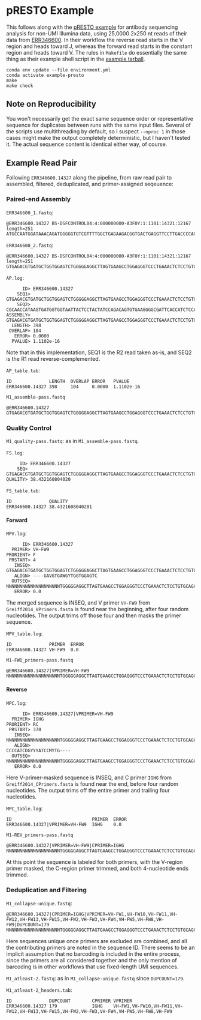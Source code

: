 # pRESTO Example

This follows along with the [pRESTO example] for antibody sequencing analysis
for non-UMI Illumina data, using 25,0000 2x250 nt reads of their data from
[ERR346600].  In their workflow the reverse read starts in the V region and
heads toward J, whereas the forward read starts in the constant region and
heads toward V.  The rules in `Makefile` do essentially the same thing as their
example shell script in the [example tarball].

    conda env update --file environment.yml
    conda activate example-presto
    make
    make check

## Note on Reproducibility

You won't necessarily get the exact same sequence order or representative
sequence for duplicates between runs with the same input files.  Several of the
scripts use multithreading by default, so I suspect `--nproc 1` in those cases
might make the output completely deterministic, but I haven't tested it.  The
actual sequence content is identical either way, of course.

## Example Read Pair

Following `ERR346600.14327` along the pipeline, from raw read pair to
assembled, filtered, deduplicated, and primer-assigned seqeuence:

### Paired-end Assembly

`ERR346600_1.fastq`:

    @ERR346600.14327 BS-DSFCONTROL04:4:000000000-A3F0Y:1:1101:14321:12167 length=251
    ATGCCAATGGATAAACAGATGGGGGTGTCGTTTTGGCTGAGAAGACGGTGACTGAGGTTCCTTGACCCCAGTAGTCCATAGCGCCATACCTCATTCTCGACCTCGCACAGTAATACATGGCTGTGTCCTCAGACTTCAGACTACTCATTTGCAGGTACAGGTTATTCTTGGCATTGTCTCTGGAGATGGTGAATCGCCCCTTCACACTGTCTGGATAGTAGGAGTAATTACCACCATCACTTATGGTTGCG

`ERR346600_2.fastq`:

    @ERR346600.14327 BS-DSFCONTROL04:4:000000000-A3F0Y:1:1101:14321:12167 length=251
    GTGAGACGTGATGCTGGTGGAGTCTGGGGGAGGCTTAGTGAAGCCTGGAGGGTCCCTGAAACTCTCCTGTGCAGCCTCTGGATTCACTTTCAGTGACTATTATATATATTGGCTTCGCCAGACTCCGGAAAAGAGGCTGGAGTGGGTCGCAACCATAAGTGATGGTGGTAATTACTCCTACTATCCAGACAGTGTGAAGGGGCGATTCACCATCTCCAGAGACAATGCCAAGAATAACCTGTACCTGCAAA

`AP.log`:

          ID> ERR346600.14327
        SEQ1> GTGAGACGTGATGCTGGTGGAGTCTGGGGGAGGCTTAGTGAAGCCTGGAGGGTCCCTGAAACTCTCCTGTGCAGCCTCTGGATTCACTTTCAGTGACTATTATATATATTGGCTTCGCCAGACTCCGGAAAAGAGGCTGGAGTGGGTCGCAACCATAAGTGATGGTGGTAATTACTCCTACTATCCAGACAGTGTGAAGGGGCGATTCACCATCTCCAGAGACAATGCCAAGAATAACCTGTACCTGCAAA
        SEQ2>                                                                                                                                                    CGCAACCATAAGTGATGGTGGTAATTACTCCTACTATCCAGACAGTGTGAAGGGGCGATTCACCATCTCCAGAGACAATGCCAAGAATAACCTGTACCTGCAAATGAGTAGTCTGAAGTCTGAGGACACAGCCATGTATTACTGTGCGAGGTCGAGAATGAGGTATGGCGCTATGGACTACTGGGGTCAAGGAACCTCAGTCACCGTCTTCTCAGCCAAAACGACACCCCCATCTGTTTATCCATTGGCAT
    ASSEMBLY> GTGAGACGTGATGCTGGTGGAGTCTGGGGGAGGCTTAGTGAAGCCTGGAGGGTCCCTGAAACTCTCCTGTGCAGCCTCTGGATTCACTTTCAGTGACTATTATATATATTGGCTTCGCCAGACTCCGGAAAAGAGGCTGGAGTGGGTCGCAACCATAAGTGATGGTGGTAATTACTCCTACTATCCAGACAGTGTGAAGGGGCGATTCACCATCTCCAGAGACAATGCCAAGAATAACCTGTACCTGCAAATGAGTAGTCTGAAGTCTGAGGACACAGCCATGTATTACTGTGCGAGGTCGAGAATGAGGTATGGCGCTATGGACTACTGGGGTCAAGGAACCTCAGTCACCGTCTTCTCAGCCAAAACGACACCCCCATCTGTTTATCCATTGGCAT
      LENGTH> 398
     OVERLAP> 104
       ERROR> 0.0000
      PVALUE> 1.1102e-16

Note that in this implementation, SEQ1 is the R2 read taken as-is, and SEQ2 is the R1 read reverse-complemented.

`AP_table.tab`:

    ID              LENGTH  OVERLAP ERROR   PVALUE
    ERR346600.14327 398     104     0.0000  1.1102e-16

`M1_assemble-pass.fastq`

    @ERR346600.14327
    GTGAGACGTGATGCTGGTGGAGTCTGGGGGAGGCTTAGTGAAGCCTGGAGGGTCCCTGAAACTCTCCTGTGCAGCCTCTGGATTCACTTTCAGTGACTATTATATATATTGGCTTCGCCAGACTCCGGAAAAGAGGCTGGAGTGGGTCGCAACCATAAGTGATGGTGGTAATTACTCCTACTATCCAGACAGTGTGAAGGGGCGATTCACCATCTCCAGAGACAATGCCAAGAATAACCTGTACCTGCAAATGAGTAGTCTGAAGTCTGAGGACACAGCCATGTATTACTGTGCGAGGTCGAGAATGAGGTATGGCGCTATGGACTACTGGGGTCAAGGAACCTCAGTCACCGTCTTCTCAGCCAAAACGACACCCCCATCTGTTTATCCATTGGCAT

### Quality Control

`M1_quality-pass.fastq`: as in `M1_assemble-pass.fastq`.

`FS.log`:

         ID> ERR346600.14327
        SEQ> GTGAGACGTGATGCTGGTGGAGTCTGGGGGAGGCTTAGTGAAGCCTGGAGGGTCCCTGAAACTCTCCTGTGCAGCCTCTGGATTCACTTTCAGTGACTATTATATATATTGGCTTCGCCAGACTCCGGAAAAGAGGCTGGAGTGGGTCGCAACCATAAGTGATGGTGGTAATTACTCCTACTATCCAGACAGTGTGAAGGGGCGATTCACCATCTCCAGAGACAATGCCAAGAATAACCTGTACCTGCAAATGAGTAGTCTGAAGTCTGAGGACACAGCCATGTATTACTGTGCGAGGTCGAGAATGAGGTATGGCGCTATGGACTACTGGGGTCAAGGAACCTCAGTCACCGTCTTCTCAGCCAAAACGACACCCCCATCTGTTTATCCATTGGCAT
    QUALITY> 38.432160804020

`FS_table.tab`:

    ID              QUALITY
    ERR346600.14327 38.4321608040201

#### Forward

`MPV.log`:

          ID> ERR346600.14327
      PRIMER> VH-FW9
    PRORIENT> F
     PRSTART> 4
       INSEQ> GTGAGACGTGATGCTGGTGGAGTCTGGGGGAGGCTTAGTGAAGCCTGGAGGGTCCCTGAAACTCTCCTGTGCAGCCTCTGGATTCACTTTCAGTGACTATTATATATATTGGCTTCGCCAGACTCCGGAAAAGAGGCTGGAGTGGGTCGCAACCATAAGTGATGGTGGTAATTACTCCTACTATCCAGACAGTGTGAAGGGGCGATTCACCATCTCCAGAGACAATGCCAAGAATAACCTGTACCTGCAAATGAGTAGTCTGAAGTCTGAGGACACAGCCATGTATTACTGTGCGAGGTCGAGAATGAGGTATGGCGCTATGGACTACTGGGGTCAAGGAACCTCAGTCACCGTCTTCTCAGCCAAAACGACACCCCCATCTGTTTATCCATTGGCAT
       ALIGN> ----GAVGTGAWGYTGGTGGAGTC
      OUTSEQ>     NNNNNNNNNNNNNNNNNNNNTGGGGGAGGCTTAGTGAAGCCTGGAGGGTCCCTGAAACTCTCCTGTGCAGCCTCTGGATTCACTTTCAGTGACTATTATATATATTGGCTTCGCCAGACTCCGGAAAAGAGGCTGGAGTGGGTCGCAACCATAAGTGATGGTGGTAATTACTCCTACTATCCAGACAGTGTGAAGGGGCGATTCACCATCTCCAGAGACAATGCCAAGAATAACCTGTACCTGCAAATGAGTAGTCTGAAGTCTGAGGACACAGCCATGTATTACTGTGCGAGGTCGAGAATGAGGTATGGCGCTATGGACTACTGGGGTCAAGGAACCTCAGTCACCGTCTTCTCAGCCAAAACGACACCCCCATCTGTTTATCCATTGGCAT
       ERROR> 0.0

The merged sequence is INSEQ, and V primer `VH-FW9` from
`Greiff2014_VPrimers.fasta` is found near the beginning, after four random
nucleotides.  The output trims off those four and then masks the primer
sequence.

`MPV_table.log`:

    ID              PRIMER  ERROR
    ERR346600.14327 VH-FW9  0.0

`M1-FWD_primers-pass.fastq`

    @ERR346600.14327|VPRIMER=VH-FW9
    NNNNNNNNNNNNNNNNNNNNTGGGGGAGGCTTAGTGAAGCCTGGAGGGTCCCTGAAACTCTCCTGTGCAGCCTCTGGATTCACTTTCAGTGACTATTATATATATTGGCTTCGCCAGACTCCGGAAAAGAGGCTGGAGTGGGTCGCAACCATAAGTGATGGTGGTAATTACTCCTACTATCCAGACAGTGTGAAGGGGCGATTCACCATCTCCAGAGACAATGCCAAGAATAACCTGTACCTGCAAATGAGTAGTCTGAAGTCTGAGGACACAGCCATGTATTACTGTGCGAGGTCGAGAATGAGGTATGGCGCTATGGACTACTGGGGTCAAGGAACCTCAGTCACCGTCTTCTCAGCCAAAACGACACCCCCATCTGTTTATCCATTGGCAT

#### Reverse

`MPC.log`:

          ID> ERR346600.14327|VPRIMER=VH-FW9
      PRIMER> IGHG
    PRORIENT> RC
     PRSTART> 370
       INSEQ> NNNNNNNNNNNNNNNNNNNNTGGGGGAGGCTTAGTGAAGCCTGGAGGGTCCCTGAAACTCTCCTGTGCAGCCTCTGGATTCACTTTCAGTGACTATTATATATATTGGCTTCGCCAGACTCCGGAAAAGAGGCTGGAGTGGGTCGCAACCATAAGTGATGGTGGTAATTACTCCTACTATCCAGACAGTGTGAAGGGGCGATTCACCATCTCCAGAGACAATGCCAAGAATAACCTGTACCTGCAAATGAGTAGTCTGAAGTCTGAGGACACAGCCATGTATTACTGTGCGAGGTCGAGAATGAGGTATGGCGCTATGGACTACTGGGGTCAAGGAACCTCAGTCACCGTCTTCTCAGCCAAAACGACACCCCCATCTGTTTATCCATTGGCAT
       ALIGN>                                                                                                                                                                                                                                                                                                                                                                                   CCCCATCDGYYYATCCMYTG----
      OUTSEQ> NNNNNNNNNNNNNNNNNNNNTGGGGGAGGCTTAGTGAAGCCTGGAGGGTCCCTGAAACTCTCCTGTGCAGCCTCTGGATTCACTTTCAGTGACTATTATATATATTGGCTTCGCCAGACTCCGGAAAAGAGGCTGGAGTGGGTCGCAACCATAAGTGATGGTGGTAATTACTCCTACTATCCAGACAGTGTGAAGGGGCGATTCACCATCTCCAGAGACAATGCCAAGAATAACCTGTACCTGCAAATGAGTAGTCTGAAGTCTGAGGACACAGCCATGTATTACTGTGCGAGGTCGAGAATGAGGTATGGCGCTATGGACTACTGGGGTCAAGGAACCTCAGTCACCGTCTTCTCAGCCAAAACGACAC
       ERROR> 0.0

Here V-primer-masked sequence is INSEQ, and C primer `IGHG` from
`Greiff2014_CPrimers.fasta` is found near the end, before four random
nucleotides.  The output trims off the entire primer and trailing four
nucleotides.

`MPC_table.log`:

    ID                              PRIMER  ERROR
    ERR346600.14327|VPRIMER=VH-FW9  IGHG    0.0

`M1-REV_primers-pass.fastq`

    @ERR346600.14327|VPRIMER=VH-FW9|CPRIMER=IGHG
    NNNNNNNNNNNNNNNNNNNNTGGGGGAGGCTTAGTGAAGCCTGGAGGGTCCCTGAAACTCTCCTGTGCAGCCTCTGGATTCACTTTCAGTGACTATTATATATATTGGCTTCGCCAGACTCCGGAAAAGAGGCTGGAGTGGGTCGCAACCATAAGTGATGGTGGTAATTACTCCTACTATCCAGACAGTGTGAAGGGGCGATTCACCATCTCCAGAGACAATGCCAAGAATAACCTGTACCTGCAAATGAGTAGTCTGAAGTCTGAGGACACAGCCATGTATTACTGTGCGAGGTCGAGAATGAGGTATGGCGCTATGGACTACTGGGGTCAAGGAACCTCAGTCACCGTCTTCTCAGCCAAAACGACAC

At this point the sequence is labeled for both primers, with the V-region
primer masked, the C-region primer trimmed, and both 4-nucleotide ends trimmed.

### Deduplication and Filtering

`M1_collapse-unique.fastq`:

    @ERR346600.14327|CPRIMER=IGHG|VPRIMER=VH-FW1,VH-FW10,VH-FW11,VH-FW12,VH-FW13,VH-FW15,VH-FW2,VH-FW3,VH-FW4,VH-FW5,VH-FW8,VH-FW9|DUPCOUNT=179
    NNNNNNNNNNNNNNNNNNNNTGGGGGAGGCTTAGTGAAGCCTGGAGGGTCCCTGAAACTCTCCTGTGCAGCCTCTGGATTCACTTTCAGTGACTATTATATATATTGGCTTCGCCAGACTCCGGAAAAGAGGCTGGAGTGGGTCGCAACCATAAGTGATGGTGGTAATTACTCCTACTATCCAGACAGTGTGAAGGGGCGATTCACCATCTCCAGAGACAATGCCAAGAATAACCTGTACCTGCAAATGAGTAGTCTGAAGTCTGAGGACACAGCCATGTATTACTGTGCGAGGTCGAGAATGAGGTATGGCGCTATGGACTACTGGGGTCAAGGAACCTCAGTCACCGTCTTCTCAGCCAAAACGACAC

Here sequences unique once primers are excluded are combined, and all the
contributing primers are noted in the sequence ID.  There seems to be an
implicit assumption that no barcoding is included in the entire process, since
the primers are all considered together and the only mention of barcoding is in
other workflows that use fixed-length UMI sequences.

`M1_atleast-2.fastq`: as in `M1_collapse-unique.fastq` since `DUPCOUNT=179`.

`M1_atleast-2_headers.tab`:

    ID              DUPCOUNT        CPRIMER VPRIMER
    ERR346600.14327 179             IGHG    VH-FW1,VH-FW10,VH-FW11,VH-FW12,VH-FW13,VH-FW15,VH-FW2,VH-FW3,VH-FW4,VH-FW5,VH-FW8,VH-FW9


[pRESTO example]: https://presto.readthedocs.io/en/stable/workflows/Greiff2014_Workflow.html
[ERR346600]: https://www.ncbi.nlm.nih.gov/sra/ERR346600
[example tarball]: http://clip.med.yale.edu/immcantation/examples/Greiff2014_Example.tar.gz
